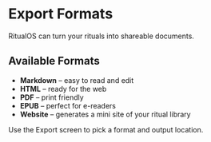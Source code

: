 # Export Formats

RitualOS can turn your rituals into shareable documents.

## Available Formats
- **Markdown** – easy to read and edit
- **HTML** – ready for the web
- **PDF** – print friendly
- **EPUB** – perfect for e-readers
- **Website** – generates a mini site of your ritual library

Use the Export screen to pick a format and output location.
